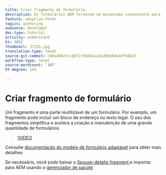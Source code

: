 ```yaml
---
title: Criar fragmento de formulário
description: Os formulários AEM fornecem um mecanismo conveniente para criar segmentos de formulários como um painel ou um grupo de campos apenas uma vez e reutilizá-los em formulários adaptáveis.
feature: adaptive-forms
topics: authoring
audience: developer
doc-type: tutorial
activity: understand
kt: 5862
thumbnail: 37325.jpg
translation-type: tm+mt
source-git-commit: c60a46027cc8d71fddd41aa31dbb569e4df94823
workflow-type: tm+mt
source-wordcount: '107'
ht-degree: 14%

---
```



# Criar fragmento de formulário

Um fragmento é uma parte reutilizável de um formulário. Por exemplo, um fragmento pode incluir um bloco de endereço ou texto legal. O uso dos fragmentos simplifica e acelera a criação e manutenção de uma grande quantidade de formulários.


>[!VIDEO](https://video.tv.adobe.com/v/37325/quality=9)



Consulte [documentação do modelo de formulário adaptável](https://docs.adobe.com/content/help/en/experience-manager-65/forms/adaptive-forms-basic-authoring/adaptive-form-fragments.html) para obter mais detalhes

Se necessário, você pode baixar o [Spouse-details-fragment ](assets/spouse-details-fragment.zip) e importar para AEM usando o [gerenciador de pacote](http://localhost:4502/crx/packmgr/index.jsp)





